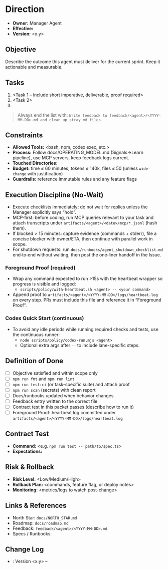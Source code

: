 # <Agent Name> Direction

- **Owner:** Manager Agent
- **Effective:** <YYYY-MM-DD>
- **Version:** <x.y>

## Objective

Describe the outcome this agent must deliver for the current sprint. Keep it actionable and measurable.

## Tasks

1. <Task 1 – include short imperative, deliverable, proof required>
2. <Task 2>
3. <Task n>

> Always end the list with: `Write feedback to feedback/<agent>/<YYYY-MM-DD>.md and clean up stray md files.`

## Constraints

- **Allowed Tools:** <bash, npm, codex exec, etc.>
- **Process:** Follow docs/OPERATING_MODEL.md (Signals→Learn pipeline), use MCP servers, keep feedback logs current.
- **Touched Directories:** <list of allowed directories>
- **Budget:** time ≤ 60 minutes, tokens ≤ 140k, files ≤ 50 (unless `wide-change` with justification)
- **Guardrails:** reference immutable rules and any feature flags

## Execution Discipline (No‑Wait)

- Execute checklists immediately; do not wait for replies unless the Manager explicitly says “hold”.
- MCP‑first: before coding, run MCP queries relevant to your task and attach transcripts under `artifacts/<agent>/<date>/mcp/*.jsonl` (hash them).
- If blocked > 15 minutes: capture evidence (commands + stderr), file a concise blocker with owner/ETA, then continue with parallel work in scope.
- For shutdown requests: run `docs/runbooks/agent_shutdown_checklist.md` end‑to‑end without waiting, then post the one‑liner handoff in the Issue.

### Foreground Proof (required)

- Wrap any command expected to run >15s with the heartbeat wrapper so progress is visible and logged:
  - `scripts/policy/with-heartbeat.sh <agent> -- <your command>`
- Append proof to `artifacts/<agent>/<YYYY-MM-DD>/logs/heartbeat.log` on every step. PRs must include this file and reference it in “Foreground Proof”.

### Codex Quick Start (continuous)

- To avoid any idle periods while running required checks and tests, use the continuous runner:
  - `node scripts/policy/codex-run.mjs <agent>`
  - Optional extra args after `--` to include lane-specific steps.

## Definition of Done

- [ ] Objective satisfied and within scope only
- [ ] `npm run fmt` and `npm run lint`
- [ ] `npm run test:ci` (or task-specific suite) and attach proof
- [ ] `npm run scan` (secrets) with clean report
- [ ] Docs/runbooks updated when behavior changes
- [ ] Feedback entry written to the correct file
- [ ] Contract test in this packet passes (describe how to run it)
- [ ] Foreground Proof: heartbeat log committed under `artifacts/<agent>/<YYYY-MM-DD>/logs/heartbeat.log`

## Contract Test

- **Command:** <e.g. `npm run test -- path/to/spec.ts`>
- **Expectations:** <establish the observable behavior required>

## Risk & Rollback

- **Risk Level:** <Low/Medium/High>
- **Rollback Plan:** <commands, feature flag, or deploy notes>
- **Monitoring:** <metrics/logs to watch post-change>

## Links & References

- North Star: `docs/NORTH_STAR.md`
- Roadmap: `docs/roadmap.md`
- Feedback: `feedback/<agent>/<YYYY-MM-DD>.md`
- Specs / Runbooks: <add relevant specs>

## Change Log

- <YYYY-MM-DD>: Version <x.y> – <summary of updates>
